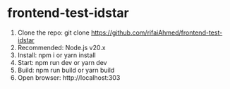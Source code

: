 # frontend-test-idstar

1. Clone the repo: git clone https://github.com/rifaiAhmed/frontend-test-idstar
2. Recommended: Node.js v20.x
3. Install: npm i or yarn install
4. Start: npm run dev or yarn dev
5. Build: npm run build or yarn build
6. Open browser: http://localhost:303
